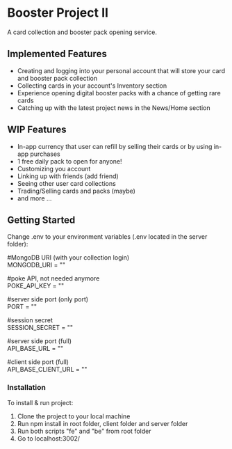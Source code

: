 # Booster Project II

A card collection and booster pack opening service.

## Implemented Features

- Creating and logging into your personal account that will store your card and booster pack collection
- Collecting cards in your account's Inventory section
- Experience opening digital booster packs with a chance of getting rare cards
- Catching up with the latest project news in the News/Home section

## WIP Features

- In-app currency that user can refill by selling their cards or by using in-app purchases
- 1 free daily pack to open for anyone!
- Customizing you account
- Linking up with friends (add friend)
- Seeing other user card collections
- Trading/Selling cards and packs (maybe)
- and more ...

## Getting Started

Change .env to your environment variables (.env located in the server folder):

#MongoDB URI (with your collection login)  
MONGODB_URI = ""

#poke API, not needed anymore  
POKE_API_KEY = ""

#server side port (only port)  
PORT = ""

#session secret  
SESSION_SECRET = ""

#server side port (full)  
API_BASE_URL = ""

#client side port (full)  
API_BASE_CLIENT_URL = ""

### Installation

To install & run project:

1. Clone the project to your local machine
2. Run npm install in root folder, client folder and server folder
3. Run both scripts "fe" and "be" from root folder
4. Go to localhost:3002/
